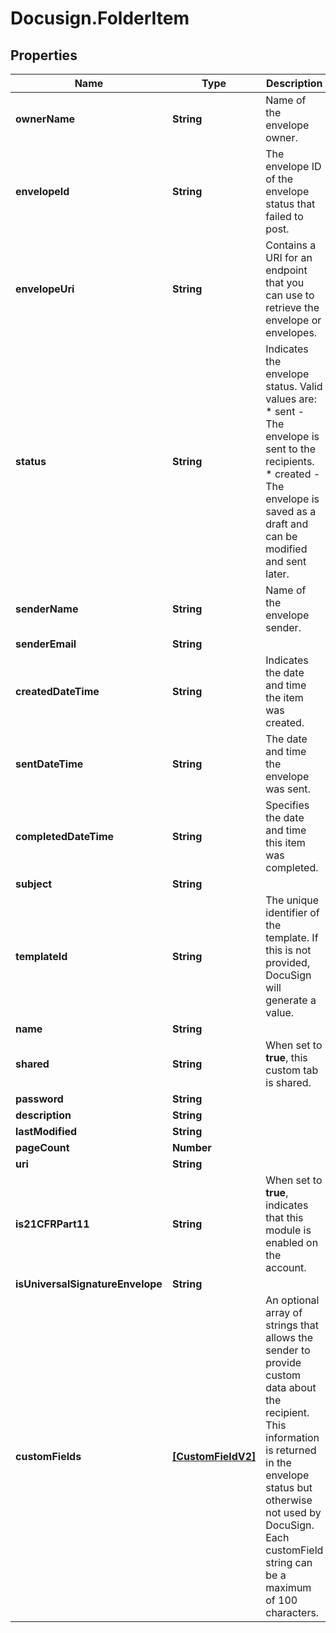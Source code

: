 # Docusign.FolderItem

## Properties
Name | Type | Description | Notes
------------ | ------------- | ------------- | -------------
**ownerName** | **String** | Name of the envelope owner. | [optional] 
**envelopeId** | **String** | The envelope ID of the envelope status that failed to post. | [optional] 
**envelopeUri** | **String** | Contains a URI for an endpoint that you can use to retrieve the envelope or envelopes. | [optional] 
**status** | **String** | Indicates the envelope status. Valid values are:  * sent - The envelope is sent to the recipients.  * created - The envelope is saved as a draft and can be modified and sent later. | [optional] 
**senderName** | **String** | Name of the envelope sender. | [optional] 
**senderEmail** | **String** |  | [optional] 
**createdDateTime** | **String** | Indicates the date and time the item was created. | [optional] 
**sentDateTime** | **String** | The date and time the envelope was sent. | [optional] 
**completedDateTime** | **String** | Specifies the date and time this item was completed. | [optional] 
**subject** | **String** |  | [optional] 
**templateId** | **String** | The unique identifier of the template. If this is not provided, DocuSign will generate a value.  | [optional] 
**name** | **String** |  | [optional] 
**shared** | **String** | When set to **true**, this custom tab is shared. | [optional] 
**password** | **String** |  | [optional] 
**description** | **String** |  | [optional] 
**lastModified** | **String** |  | [optional] 
**pageCount** | **Number** |  | [optional] 
**uri** | **String** |  | [optional] 
**is21CFRPart11** | **String** | When set to **true**, indicates that this module is enabled on the account. | [optional] 
**isUniversalSignatureEnvelope** | **String** |  | [optional] 
**customFields** | [**[CustomFieldV2]**](CustomFieldV2.md) | An optional array of strings that allows the sender to provide custom data about the recipient. This information is returned in the envelope status but otherwise not used by DocuSign. Each customField string can be a maximum of 100 characters. | [optional] 


